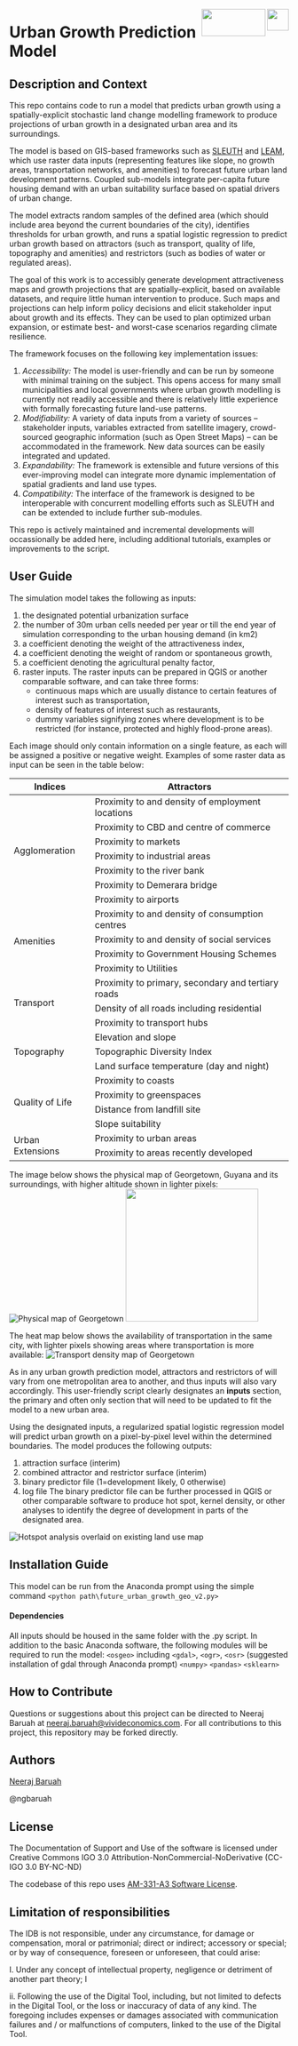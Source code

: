 <img align="right" height="39" src="https://github.com/EL-BID/Modelo-de-prediccion-de-crecimiento-urbano-/blob/master/img/Vivid_logo.png"><img align="right" width="115" height="49" src="https://github.com/EL-BID/Modelo-de-prediccion-de-crecimiento-urbano-/blob/master/img/IDB_logo.jpg">

# Urban Growth Prediction Model

## Description and Context
This repo contains code to run a model that predicts urban growth using a spatially-explicit stochastic land change modelling framework to produce projections of urban growth in a designated urban area and its surroundings. 

The model is based on GIS-based frameworks such as [SLEUTH](https://www.sciencedirect.com/science/article/pii/S019897150100014X?via%3Dihub) and [LEAM](https://en.wikipedia.org/wiki/Land_Use_Evolution_and_Impact_Assessment_Model), which use raster data inputs (representing features like slope, no growth areas, transportation networks, and amenities) to forecast future urban land development patterns. Coupled sub-models integrate per-capita future housing demand with an urban suitability surface based on spatial drivers of urban change. 

The model extracts random samples of the defined area (which should include area beyond the current boundaries of the city), identifies thresholds for urban growth, and runs a spatial logistic regression to predict urban growth based on attractors (such as transport, quality of life, topography and amenities) and restrictors (such as bodies of water or regulated areas). 

The goal of this work is to accessibly generate development attractiveness maps and growth projections that are spatially-explicit, based on available datasets, and require little human intervention to produce. Such maps and projections can help inform policy decisions and elicit stakeholder input about growth and its effects. They can be used to plan optimized urban expansion, or estimate best- and worst-case scenarios regarding climate resilience.

The framework focuses on the following key implementation issues: 
1. _Accessibility:_ The model is user-friendly and can be run by someone with minimal training on the subject. This opens access for many small municipalities and local governments where urban growth modelling is currently not readily accessible and there is relatively little experience with formally forecasting future land-use patterns. 
2. _Modifiability:_ A variety of data inputs from a variety of sources – stakeholder inputs, variables extracted from satellite imagery, crowd-sourced geographic information (such as Open Street Maps) – can be accommodated in the framework. New data sources can be easily integrated and updated. 
3. _Expandability:_ The framework is extensible and future versions of this ever-improving model can integrate more dynamic implementation of spatial gradients and land use types. 
4. _Compatibility:_ The interface of the framework is designed to be interoperable with concurrent modelling efforts such as SLEUTH and can be extended to include further sub-modules. 

This repo is actively maintained and incremental developments will occassionally be added here, including additional tutorials, examples or improvements to the script.

## User Guide
The simulation model takes the following as inputs:  
1. the designated potential urbanization surface 
2. the number of 30m urban cells needed per year or till the end year of simulation corresponding to the urban housing demand (in km2) 
3. a coefficient denoting the weight of the attractiveness index,
4. a coefficient denoting the weight of random or spontaneous growth,
5. a coefficient denoting the agricultural penalty factor,
6. raster inputs. The raster inputs can be prepared in QGIS or another comparable software, and can take three forms: 
   - continuous maps which are usually distance to certain features of interest such as transportation, 
   - density of features of interest such as restaurants,
   - dummy variables signifying zones where development is to be restricted (for instance, protected and highly flood-prone areas). 


Each image should only contain information on a single feature, as each will be assigned a positive or negative weight. Examples of some raster data as input can be seen in the table below:

<table>
    <thead>
        <tr>
            <th>Indices</th>
            <th>Attractors</th>
        </tr>
    </thead>
    <tbody>
        <tr>
            <td rowspan=7>Agglomeration</td>
            <td>Proximity to and density of employment locations</td>
        </tr>
        <tr>
            <td>Proximity to CBD and centre of commerce</td>
        </tr>
        <tr>
            <td>Proximity to markets</td>
        </tr>
        <tr>
            <td>Proximity to industrial areas</td>
        </tr>
        <tr>
            <td>Proximity to the river bank</td>
        </tr>
        <tr>
            <td>Proximity to Demerara bridge</td>
        </tr>
        <tr>
            <td>Proximity to airports</td>
        </tr>
        <tr>
            <td rowspan=4>Amenities</td>
            <td>Proximity to and density of consumption centres</td>
        </tr>
        <tr>
            <td>Proximity to and density of social services</td>
        </tr>
        <tr>
            <td>Proximity to Government Housing Schemes</td>
        </tr>
        <tr>
            <td>Proximity to Utilities</td>
        </tr>
        <tr>
            <td rowspan=3>Transport</td>
            <td>Proximity to primary, secondary and tertiary roads</td>
        </tr>
        <tr>
            <td>Density of all roads including residential</td>
        </tr>
        <tr>
            <td>Proximity to transport hubs</td>
        </tr>
        <tr>
            <td rowspan=3>Topography</td>
            <td>Elevation and slope</td>
        </tr>
        <tr>
            <td>Topographic Diversity Index</td>
        </tr>
        <tr>
            <td>Land surface temperature (day and night)</td>
        </tr>
        <tr>
            <td rowspan=4>Quality of Life</td>
            <td>Proximity to coasts</td>
        </tr>
        <tr>
            <td>Proximity to greenspaces</td>
        </tr>
        <tr>
            <td>Distance from landfill site</td>
        </tr>
        <tr>
            <td>Slope suitability</td>
        </tr>
        <tr>
            <td rowspan=2>Urban Extensions</td>
            <td>Proximity to urban areas</td>
        </tr>
        <tr>
            <td>Proximity to areas recently developed</td>
        </tr>
    </tbody>
</table>

The image below shows the physical map of Georgetown, Guyana and its surroundings, with higher altitude shown in lighter pixels: 
![Physical map of Georgetown](https://github.com/EL-BID/Modelo-de-prediccion-de-crecimiento-urbano-/blob/master/img/physical.png "Physical map of Georgetown")
<img height="239" src="https://github.com/EL-BID/Modelo-de-prediccion-de-crecimiento-urbano-/blob/master/img/physical.png">

The heat map below shows the availability of transportation in the same city, with lighter pixels showing areas where transportation is more available: 
![Transport density map of Georgetown](https://github.com/EL-BID/Modelo-de-prediccion-de-crecimiento-urbano-/blob/master/img/transport.png "Transport density map of Georgetown")

As in any urban growth prediction model, attractors and restrictors of will vary from one metropolitan area to another, and thus inputs will also vary accordingly. This user-friendly script clearly designates an **inputs** section, the primary and often only section that will need to be updated to fit the model to a new urban area.

Using the designated inputs, a regularized spatial logistic regression model will predict urban growth on a pixel-by-pixel level within the determined boundaries. The model produces the following outputs: 
1.	attraction surface (interim)
2.	combined attractor and restrictor surface (interim)
3.	binary predictor file (1=development likely, 0 otherwise)
4.	log file
The binary predictor file can be further processed in QGIS or other comparable software to produce hot spot, kernel density, or other analyses to identify the degree of development in parts of the designated area. 

![Hotspot analysis overlaid on existing land use map](https://github.com/EL-BID/Modelo-de-prediccion-de-crecimiento-urbano-/blob/master/img/scenarios_hotspots.png "Hotspot analysis overlaid on existing land use map")


## Installation Guide
This model can be run from the Anaconda prompt using the simple command `<python path\future_urban_growth_geo_v2.py>`

#### Dependencies
All inputs should be housed in the same folder with the .py script. In addition to the basic Anaconda software, the following modules will be required to run the model:
`<osgeo>` including `<gdal>`, `<ogr>`, `<osr>` (suggested installation of gdal through Anaconda prompt)
`<numpy>`
`<pandas>`
`<sklearn>`


## How to Contribute
Questions or suggestions about this project can be directed to Neeraj Baruah at <neeraj.baruah@vivideconomics.com>. For all contributions to this project, this repository may be forked directly. 

## Authors
[Neeraj Baruah](http://www.vivideconomics.com/meet-our-team/neeraj-baruah)

@ngbaruah

## License
The Documentation of Support and Use of the software is licensed under Creative Commons IGO 3.0 Attribution-NonCommercial-NoDerivative (CC-IGO 3.0 BY-NC-ND)

The codebase of this repo uses [AM-331-A3 Software License](LICENSE).

## Limitation of responsibilities
The IDB is not responsible, under any circumstance, for damage or compensation, moral or patrimonial; direct or indirect; accessory or special; or by way of consequence, foreseen or unforeseen, that could arise:

I. Under any concept of intellectual property, negligence or detriment of another part theory; I

ii. Following the use of the Digital Tool, including, but not limited to defects in the Digital Tool, or the loss or inaccuracy of data of any kind. The foregoing includes expenses or damages associated with communication failures and / or malfunctions of computers, linked to the use of the Digital Tool.
